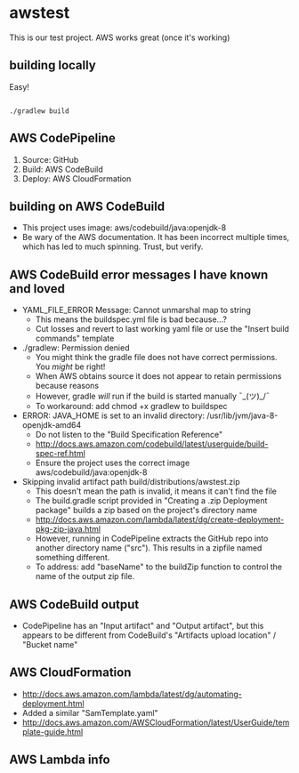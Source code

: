 # awstest

This is our test project.  AWS works great (once it's working)

## building locally

Easy!

<code>
./gradlew build
</code>

## AWS CodePipeline
1. Source: GitHub
2. Build: AWS CodeBuild
3. Deploy: AWS CloudFormation

## building on AWS CodeBuild

* This project uses image: aws/codebuild/java:openjdk-8
* Be wary of the AWS documentation.  It has been incorrect multiple times, which has led to much spinning.  Trust, but verify.

## AWS CodeBuild error messages I have known and loved
* YAML_FILE_ERROR Message: Cannot unmarshal map to string
  * This means the buildspec.yml file is bad because...?
  * Cut losses and revert to last working yaml file or use the "Insert build commands" template
* ./gradlew: Permission denied
  * You might think the gradle file does not have correct permissions.  You *might* be right!
  * When AWS obtains source it does not appear to retain permissions because reasons
  * However, gradle *will* run if the build is started manually ¯\_(ツ)_/¯
  * To workaround: add chmod +x gradlew to buildspec
* ERROR: JAVA_HOME is set to an invalid directory: /usr/lib/jvm/java-8-openjdk-amd64
  * Do not listen to the "Build Specification Reference"
  * http://docs.aws.amazon.com/codebuild/latest/userguide/build-spec-ref.html
  * Ensure the project uses the correct image aws/codebuild/java:openjdk-8
* Skipping invalid artifact path build/distributions/awstest.zip
  * This doesn't mean the path is invalid, it means it can't find the file
  * The build.gradle script provided in "Creating a .zip Deployment package" builds a zip based on the project's directory name
  * http://docs.aws.amazon.com/lambda/latest/dg/create-deployment-pkg-zip-java.html
  * However, running in CodePipeline extracts the GitHub repo into another directory name ("src"). This results in a zipfile named something different.
  * To address: add "baseName" to the buildZip function to control the name of the output zip file.

## AWS CodeBuild output
* CodePipeline has an "Input artifact" and "Output artifact", but this appears to be different from CodeBuild's "Artifacts upload location" / "Bucket name"

## AWS CloudFormation
* http://docs.aws.amazon.com/lambda/latest/dg/automating-deployment.html
* Added a similar "SamTemplate.yaml"
* http://docs.aws.amazon.com/AWSCloudFormation/latest/UserGuide/template-guide.html

## AWS Lambda info
